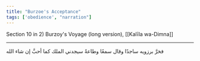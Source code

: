 ```yaml
---
title: "Burzoe's Acceptance"
tags: ['obedience', "narration"]
---
```


 Section 10 in 2) Burzoy's Voyage (long version), [[Kalīla wa-Dimna]]

---
فخرَّ برزويه ساجدًا وقال سمعًا وطاعةً سيجدني الملك كما أحبَّ إن شاء الله
